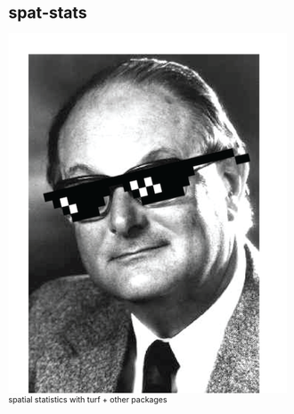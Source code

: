 # spat-stats
![paddy-my-guy](https://github.com/maxgrossman/spat-stats/blob/master/imgs/patrick-cool-dude.png)
spatial statistics with turf + other packages
